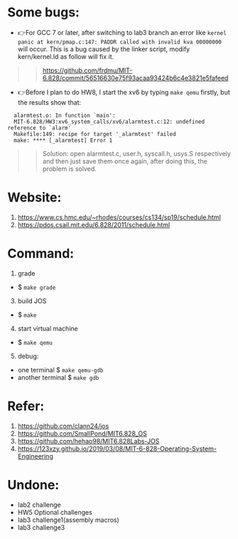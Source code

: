 # Some bugs:
- :point_right:For GCC 7 or later, after switching to lab3 branch an error like ```kernel panic at kern/pmap.c:147: PADDR called with invalid kva 00000000``` will occur.
  This is a bug caused by the linker script, modify kern/kernel.ld as follow will fix it.
>>https://github.com/frdmu/MIT-6.828/commit/56516630e75f93acaa93424b6c4e3821e5fafeed
  
- :point_right:Before I plan to do HW8, I start the xv6 by typing ```make qemu``` firstly, but the results show that:
```
  alarmtest.o: In function `main':
  MIT-6.828/HW3:xv6_system_calls/xv6/alarmtest.c:12: undefined reference to `alarm'
  Makefile:149: recipe for target '_alarmtest' failed
  make: **** [_alarmtest] Error 1
```
>>Solution: open alarmtest.c, user.h, syscall.h, usys.S respectively and then just save them once again, after doing this, the problem is solved.
 
# Website: 
1. https://www.cs.hmc.edu/~rhodes/courses/cs134/sp19/schedule.html  
2. https://pdos.csail.mit.edu/6.828/2011/schedule.html
# Command:
1. grade
- $ ```make grade```
3. build JOS
- $ ```make```
4. start virtual machine
- $ ```make qemu```
5. debug:
- one terminal $ ```make qemu-gdb``` 
- another terminal $ ```make gdb```
# Refer: 
1. https://github.com/clann24/jos  
2. https://github.com/SmallPond/MIT6.828_OS
3. https://github.com/hehao98/MIT6.828Labs-JOS
4. https://123xzy.github.io/2019/03/08/MIT-6-828-Operating-System-Engineering

# Undone:
- lab2 challenge
- HW5 Optional challenges
- lab3 challenge1(assembly macros)
- lab3 challenge3

